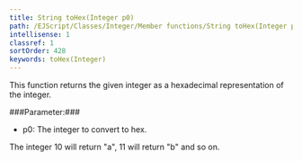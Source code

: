 ```yaml
---
title: String toHex(Integer p0)
path: /EJScript/Classes/Integer/Member functions/String toHex(Integer p_0)
intellisense: 1
classref: 1
sortOrder: 428
keywords: toHex(Integer)
---
```


This function returns the given integer as a hexadecimal representation of the integer.



###Parameter:###


 - p0: The integer to convert to hex.


The integer 10 will return "a", 11 will return "b" and so on.


